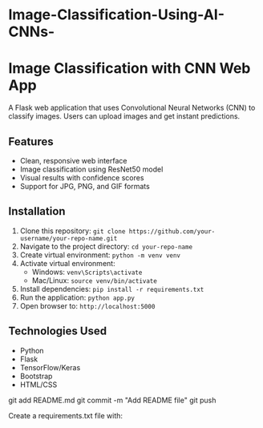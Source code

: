 ﻿# Image-Classification-Using-AI-CNNs-

# Image Classification with CNN Web App

A Flask web application that uses Convolutional Neural Networks (CNN) to classify images. Users can upload images and get instant predictions.

## Features
- Clean, responsive web interface
- Image classification using ResNet50 model
- Visual results with confidence scores
- Support for JPG, PNG, and GIF formats

## Installation
1. Clone this repository: `git clone https://github.com/your-username/your-repo-name.git`
2. Navigate to the project directory: `cd your-repo-name`
3. Create virtual environment: `python -m venv venv`
4. Activate virtual environment: 
   - Windows: `venv\Scripts\activate`
   - Mac/Linux: `source venv/bin/activate`
5. Install dependencies: `pip install -r requirements.txt`
6. Run the application: `python app.py`
7. Open browser to: `http://localhost:5000`

## Technologies Used
- Python
- Flask
- TensorFlow/Keras
- Bootstrap
- HTML/CSS

git add README.md
git commit -m "Add README file"
git push

Create a requirements.txt file with:

